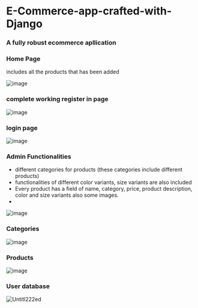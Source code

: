 # E-Commerce-app-crafted-with-Django

### A fully robust ecommerce apllication

### Home Page  
includes all the products that has been added  

![image](https://github.com/Varun-VP-AZ/E-Commerce-app-crafted-with-Django/assets/100081593/f228234b-7b84-4538-9878-1453a1240021)  

  

### complete working register in page  

![image](https://github.com/Varun-VP-AZ/E-Commerce-app-crafted-with-Django/assets/100081593/ee74efe3-83ea-4c36-b131-a48f92983769)  



### login page  

![image](https://github.com/Varun-VP-AZ/E-Commerce-app-crafted-with-Django/assets/100081593/4e552aa5-195b-4706-b3b9-124f37ca918a)  


### Admin Functionalities  
* different categories for products (these categories include different products)
* functionalities of different color variants, size variants are also included 
* Every product has a field of name, category, price, product description, color and size variants also some images.
* 
![image](https://github.com/Varun-VP-AZ/E-Commerce-app-crafted-with-Django/assets/100081593/b9f77d43-b440-4b2b-819f-d9e9f67f2829)


### Categories  
![image](https://github.com/Varun-VP-AZ/E-Commerce-app-crafted-with-Django/assets/100081593/bbed6d95-d563-4417-90f6-f87e1a73852f)  


### Products  

![image](https://github.com/Varun-VP-AZ/E-Commerce-app-crafted-with-Django/assets/100081593/061b6740-1dd4-4106-8524-e8c79883dd45)  


### User database 
![Untitl222ed](https://github.com/Varun-VP-AZ/E-Commerce-app-crafted-with-Django/assets/100081593/71aa1a8f-2530-4721-8b9c-805a5c2ed601)  




